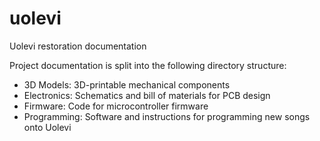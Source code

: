 # uolevi
Uolevi restoration documentation

Project documentation is split into the following directory structure:
- 3D Models: 3D-printable mechanical components
- Electronics: Schematics and bill of materials for PCB design
- Firmware: Code for microcontroller firmware
- Programming: Software and instructions for programming new songs onto Uolevi
